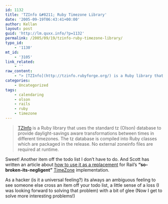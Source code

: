 ```yaml
---
id: 1132
title: 'TZInfo &#8211; Ruby Timezone Library'
date: '2005-09-19T06:43:41+00:00'
author: Kellan
layout: post
guid: 'http://lm.quxx.info/?p=1132'
permalink: /2005/09/19/tzinfo-ruby-timezone-library/
typo_id:
    - '1130'
mt_id:
    - '3105'
link_related:
    - ''
raw_content:
    - "> [TZInfo](http://tzinfo.rubyforge.org/) is a Ruby library that uses the standard tz (Olson) database to provide daylight-savings aware transformations between times in different timezones. The tz database is compiled into Ruby classes which are packaged in the release. No external zoneinfo files are required at runtime.\r\n\r\nSweet!  Another item off the todo list I don\\'t have to do.  And Scott has written an article about [how to use it as a replacement](http://lunchroom.lunchboxsoftware.com/pages/tzinfo_rails) for Rail\\'s __\\\"so-broken-its-negligent\\\"__ [TimeZone](http://rails.rubyonrails.com/classes/TimeZone.html) implementation.\r\n\r\nAs a hacker (is it a universal feeling?) its always an ambiguous feeling to see someone else cross an item off your todo list, a little sense of a loss (I was looking forward to solving that problem) with a bit of glee (Now I get to solve more interesting problems!)"
categories:
    - Uncategorized
tags:
    - calendaring
    - olson
    - rails
    - ruby
    - timezone
---
```


> [TZInfo](http://tzinfo.rubyforge.org/) is a Ruby library that uses the standard tz (Olson) database to provide daylight-savings aware transformations between times in different timezones. The tz database is compiled into Ruby classes which are packaged in the release. No external zoneinfo files are required at runtime.

Sweet! Another item off the todo list I don’t have to do. And Scott has written an article about [how to use it as a replacement](http://lunchroom.lunchboxsoftware.com/pages/tzinfo\_rails) for Rail’s **“so-broken-its-negligent”** [TimeZone](http://rails.rubyonrails.com/classes/TimeZone.html) implementation.

As a hacker (is it a universal feeling?) its always an ambiguous feeling to see someone else cross an item off your todo list, a little sense of a loss (I was looking forward to solving that problem) with a bit of glee (Now I get to solve more interesting problems!)